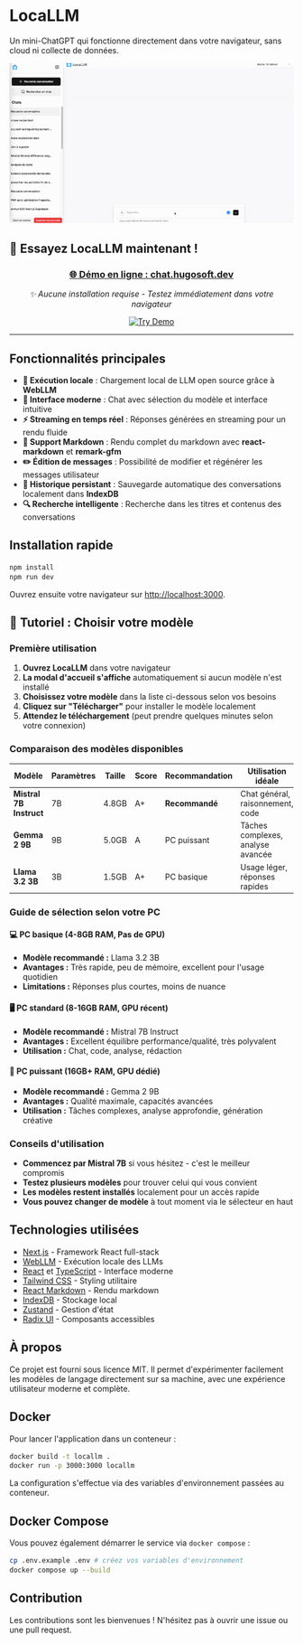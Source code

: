 # LocaLLM

Un mini-ChatGPT qui fonctionne directement dans votre navigateur, sans cloud ni collecte de données.

![LocaLLM Demo](public/demo/locallm.gif)

## 🚀 **Essayez LocaLLM maintenant !**

<div align="center">

### [**🌐 Démo en ligne : chat.hugosoft.dev**](https://chat.hugosoft.dev)

*✨ Aucune installation requise - Testez immédiatement dans votre navigateur*

[![Try Demo](https://img.shields.io/badge/🚀-Essayer_la_démo-007ACC?style=for-the-badge&logo=play&logoColor=white)](https://chat.hugosoft.dev)

</div>

---

## Fonctionnalités principales
- **🧠 Exécution locale** : Chargement local de LLM open source grâce à **WebLLM**
- **💬 Interface moderne** : Chat avec sélection du modèle et interface intuitive
- **⚡ Streaming en temps réel** : Réponses générées en streaming pour un rendu fluide
- **📝 Support Markdown** : Rendu complet du markdown avec **react-markdown** et **remark-gfm**
- **✏️ Édition de messages** : Possibilité de modifier et régénérer les messages utilisateur
- **💾 Historique persistant** : Sauvegarde automatique des conversations localement dans **IndexDB**
- **🔍 Recherche intelligente** : Recherche dans les titres et contenus des conversations

## Installation rapide
```bash
npm install
npm run dev
```
Ouvrez ensuite votre navigateur sur [http://localhost:3000](http://localhost:3000).

## 🎯 Tutoriel : Choisir votre modèle

### Première utilisation
1. **Ouvrez LocaLLM** dans votre navigateur
2. **La modal d'accueil s'affiche** automatiquement si aucun modèle n'est installé
3. **Choisissez votre modèle** dans la liste ci-dessous selon vos besoins
4. **Cliquez sur "Télécharger"** pour installer le modèle localement
5. **Attendez le téléchargement** (peut prendre quelques minutes selon votre connexion)

### Comparaison des modèles disponibles

| Modèle | Paramètres | Taille | Score | Recommandation | Utilisation idéale |
|--------|------------|--------|-------|----------------|-------------------|
| **Mistral 7B Instruct** | 7B | 4.8GB | A+ | **Recommandé** | Chat général, raisonnement, code |
| **Gemma 2 9B** | 9B | 5.0GB | A | PC puissant | Tâches complexes, analyse avancée |
| **Llama 3.2 3B** | 3B | 1.5GB | A+ | PC basique | Usage léger, réponses rapides |

### Guide de sélection selon votre PC

#### 💻 **PC basique (4-8GB RAM, Pas de GPU)**
- **Modèle recommandé :** Llama 3.2 3B
- **Avantages :** Très rapide, peu de mémoire, excellent pour l'usage quotidien
- **Limitations :** Réponses plus courtes, moins de nuance

#### 🖥️ **PC standard (8-16GB RAM, GPU récent)**
- **Modèle recommandé :** Mistral 7B Instruct
- **Avantages :** Excellent équilibre performance/qualité, très polyvalent
- **Utilisation :** Chat, code, analyse, rédaction

#### 🚀 **PC puissant (16GB+ RAM, GPU dédié)**
- **Modèle recommandé :** Gemma 2 9B
- **Avantages :** Qualité maximale, capacités avancées
- **Utilisation :** Tâches complexes, analyse approfondie, génération créative

### Conseils d'utilisation
- **Commencez par Mistral 7B** si vous hésitez - c'est le meilleur compromis
- **Testez plusieurs modèles** pour trouver celui qui vous convient
- **Les modèles restent installés** localement pour un accès rapide
- **Vous pouvez changer de modèle** à tout moment via le sélecteur en haut

## Technologies utilisées
- [Next.js](https://nextjs.org/) - Framework React full-stack
- [WebLLM](https://mlc.ai/web-llm/) - Exécution locale des LLMs
- [React](https://react.dev/) et [TypeScript](https://www.typescriptlang.org/) - Interface moderne
- [Tailwind CSS](https://tailwindcss.com/) - Styling utilitaire
- [React Markdown](https://github.com/remarkjs/react-markdown) - Rendu markdown
- [IndexDB](https://developer.mozilla.org/en-US/docs/Web/API/IndexedDB_API) - Stockage local
- [Zustand](https://zustand-demo.pmnd.rs/) - Gestion d'état
- [Radix UI](https://www.radix-ui.com/) - Composants accessibles

## À propos
Ce projet est fourni sous licence MIT. Il permet d'expérimenter facilement les modèles de langage directement sur sa machine, avec une expérience utilisateur moderne et complète.

## Docker
Pour lancer l'application dans un conteneur :
```bash
docker build -t locallm .
docker run -p 3000:3000 locallm
```
La configuration s'effectue via des variables d'environnement passées au conteneur.

## Docker Compose
Vous pouvez également démarrer le service via `docker compose` :
```bash
cp .env.example .env # créez vos variables d'environnement
docker compose up --build
```

## Contribution
Les contributions sont les bienvenues ! N'hésitez pas à ouvrir une issue ou une pull request.
